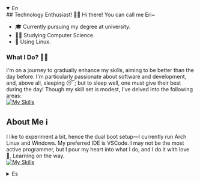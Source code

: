 <details open>
  <summary>En</summary>
## Technology Enthusiast! 🏳️‍⚧️
Hi there! You can call me Eri~

- 🎓 Currently pursuing my degree at university.
- 👩‍💻 Studying Computer Science.
- 🐧 Using Linux. 

### What I Do? 👷‍♀️
I'm on a journey to gradually enhance my skills, aiming to be better than the day before. I'm particularly passionate about software and development, and, above all, sleeping 😴; but to sleep well, one must give their best during the day! Though my skill set is modest, I've delved into the following areas:  
[![My Skills](https://skillicons.dev/icons?i=js,html,angular,css,php,java)](https://skillicons.dev)

## About Me ℹ
I like to experiment a bit, hence the dual boot setup—I currently run Arch Linux and Windows. My preferred IDE is VSCode. I may not be the most active programmer, but I pour my heart into what I do, and I do it with love 💙. Learning on the way.  
[![My Skills](https://skillicons.dev/icons?i=arch,windows,vscode)](https://skillicons.dev)
</details>
<details>
  <summary>Es</summary>
  ## Entusiasta de la tecnología! 🏳️‍⚧️
Hola! puedes decirme Eri~ 

- 🎓Studiando en la universidad.
- 👩‍💻 Estudiando ISC.
- 🐧 Usando linux. 

### ¿Que hago? 👷‍♀
Busco enriquecer mis habilidades poco a poco, intentando ser mejor que el dia anterior.  
Me gusta principalmente el software y el desarrollo y sobre todo, dormir 😴; pero para dormir bien hay que dar lo mejor durante el día!.
Mis habilidades son pocas pero he estudiado lo siguiete:  
[![My Skills](https://skillicons.dev/icons?i=js,html,angular,css,php,java)](https://skillicons.dev)

## A cerca de ℹ
Experimento un poco asi que tengo un sistema en dual boot, actualmente utilizo Arch y windows, la IDE de mi preferencia es VSCode. Programadora entusiasta no muy activa, pero me esfuerzo en lo que hago y lo hago con amor 💙. Aprendiendo en el camido.  
[![My Skills](https://skillicons.dev/icons?i=arch,windows,vscode)](https://skillicons.dev)

<details>

